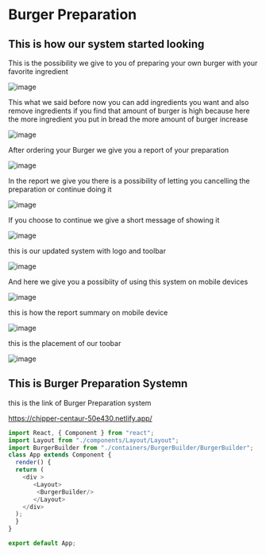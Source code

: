 # Burger Preparation

## This is how our system started looking

This is the possibility we give to you of preparing your own burger with your favorite ingredient

![image](https://user-images.githubusercontent.com/103323625/180836323-ff83aefa-cbb8-4cc2-b5b3-e314b805b5e3.png)

This what we said before now you can add ingredients you want and also remove ingredients if you find that amount of burger is high because here the more ingredient 
you put in bread the more amount of burger increase

![image](https://user-images.githubusercontent.com/103323625/180836955-19aefad9-f8d0-41ca-9e73-1ae7f54d47fa.png)

After ordering your Burger we give you a report of your preparation

![image](https://user-images.githubusercontent.com/103323625/180837881-3e9518ac-7284-4c3c-9539-865ceebbcbda.png)

In the report we give you there is a possibility of letting you cancelling the preparation or continue doing it

![image](https://user-images.githubusercontent.com/103323625/180929518-29392d6d-0a6d-4721-8949-3da2526abba2.png)

If you choose to continue we give a short message of showing it

![image](https://user-images.githubusercontent.com/103323625/181176330-17e9d217-522a-4d42-aee0-315c175ef61e.png)

this is our updated system with logo and toolbar

![image](https://user-images.githubusercontent.com/103323625/181483832-1753938f-8312-4752-b739-137704887099.png)
 
 And here we give you a possibiity of using this system on mobile devices
 
 ![image](https://user-images.githubusercontent.com/103323625/181484166-a4de4d99-c19c-47ca-9a8f-edd7912f44b9.png)
 
 this is how the report summary on mobile device

![image](https://user-images.githubusercontent.com/103323625/181484409-42ed1ef6-982e-4bca-9cab-12f125d61a3e.png)
 
 this is the placement of our toobar

![image](https://user-images.githubusercontent.com/103323625/181484682-d8b1a233-1db7-429b-9c17-89a9ebaa8383.png)


## This is Burger Preparation Systemn









this is the link of Burger Preparation system

https://chipper-centaur-50e430.netlify.app/

``` javascript
import React, { Component } from "react";
import Layout from "./components/Layout/Layout";
import BurgerBuilder from "./containers/BurgerBuilder/BurgerBuilder";
class App extends Component {
  render() {
  return (
    <div >
       <Layout>
        <BurgerBuilder/>
       </Layout>
    </div>
  );
  }
}

export default App;


```
